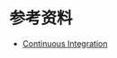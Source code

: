 

# 参考资料

- [Continuous Integration](https://www.martinfowler.com/articles/continuousIntegration.html)